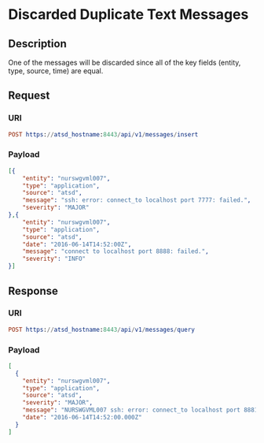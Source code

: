 # Discarded Duplicate Text Messages

## Description

One of the messages will be discarded since all of the key fields (entity, type, source, time) are equal.

## Request

### URI
```elm
POST https://atsd_hostname:8443/api/v1/messages/insert
```
### Payload
```json
[{
    "entity": "nurswgvml007",
    "type": "application",
    "source": "atsd",
    "message": "ssh: error: connect_to localhost port 7777: failed.",
    "severity": "MAJOR"
},{
    "entity": "nurswgvml007",
    "type": "application",
    "source": "atsd",
    "date": "2016-06-14T14:52:00Z",
    "message": "connect to localhost port 8888: failed.",
    "severity": "INFO"
}]
```

## Response

### URI
```elm
POST https://atsd_hostname:8443/api/v1/messages/query
```
### Payload
```json
[
  {
    "entity": "nurswgvml007",
    "type": "application",
    "source": "atsd",
    "severity": "MAJOR",
    "message": "NURSWGVML007 ssh: error: connect_to localhost port 8881: failed.",
    "date": "2016-06-14T14:52:00.000Z"
  }
]
```

